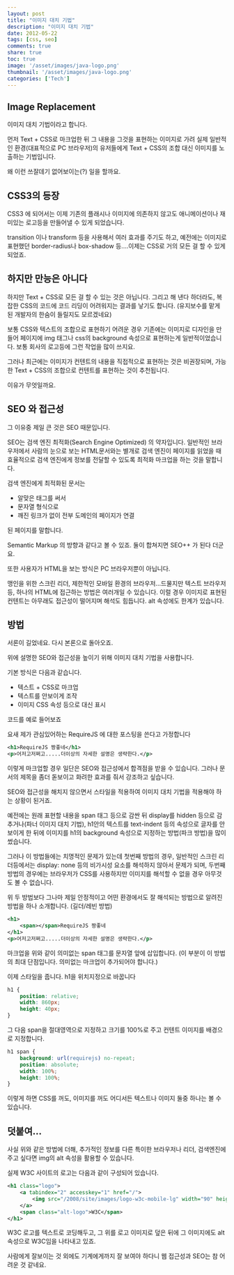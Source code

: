 ```yaml
---
layout: post
title: "이미지 대치 기법"
description: "이미지 대치 기법"
date: 2012-05-22
tags: [css, seo]
comments: true
share: true
toc: true
image: '/asset/images/java-logo.png'
thumbnail: '/asset/images/java-logo.png'
categories: ['Tech']
---
```


## Image Replacement

이미지 대치 기법이라고 합니다.

먼저 Text + CSS로 마크업한 뒤 그 내용을 그것을 표현하는 이미지로 가려 실제 일반적인 환경(대표적으로 PC 브라우저)의 유저들에게 Text + CSS의 조합 대신 이미지를 노출하는 기법입니다.

왜 이런 쓰잘데기 없어보이는(?) 일을 할까요.

## CSS3의 등장

CSS3 에 되어서는 이제 기존의 플래시나 이미지에 의존하지 않고도 애니메이션이나 재미있는 로고등을 만들어낼 수 있게 되었습니다.

transition 이나 transform 등을 사용해서 여러 효과를 주기도 하고, 예전에는 이미지로 표현했던 border-radius나 box-shadow 등....이제는 CSS로 거의 모든 걸 할 수 있게 되었죠.


## 하지만 만능은 아니다

하지만 Text + CSS로 모든 걸 할 수 있는 것은 아닙니다. 그리고 해 낸다 하더라도, 복잡한 CSS의 코드에 코드 리딩이 어려워지는 결과를 낳기도 합니다. (유지보수를 맡게 된 개발자의 한숨이 들릴지도 모르겠네요)

보통 CSS와 텍스트의 조합으로 표현하기 어려운 경우 기존에는 이미지로 디자인을 만들어 페이지에 img 태그나 css의 background 속성으로 표현하는게 일반적이었습니다. 보통 회사의 로고등에 그런 작업을 많이 쓰지요.

그러나 최근에는 이미지가 컨텐트의 내용을 직접적으로 표현하는 것은 비권장되며, 가능한 Text + CSS의 조합으로 컨텐트를 표현하는 것이 추천됩니다.

이유가 무엇일까요.

## SEO 와 접근성

그 이유중 제일 큰 것은 SEO 때문입니다. 

SEO는 검색 엔진 최적화(Search Engine Optimized) 의 약자입니다. 일반적인 브라우저에서 사람의 눈으로 보는 HTML문서와는 별개로 검색 엔진이 페이지를 읽었을 때 효율적으로 검색 엔진에게 정보를 전달할 수 있도록 최적화 마크업을 하는 것을 말합니다.

검색 엔진에게 최적화된 문서는

- 알맞은 태그를 써서
- 문자열 형식으로
- 깨진 링크가 없이 전부 도메인의 페이지가 연결

된 페이지를 말합니다.

Semantic Markup 의 방향과 같다고 볼 수 있죠. 둘이 합쳐지면 SEO++ 가 된다 더군요.

또한 사용자가 HTML을 보는 방식은 PC 브라우저뿐이 아닙니다.

맹인을 위한 스크린 리더, 제한적인 모바일 환경의 브라우저...드물지만 텍스트 브라우저 등, 하나의 HTML에 접근하는 방법은 여러개일 수 있습니다. 이럴 경우 이미지로 표현된 컨텐트는 아무래도 접근성이 떨어지며 해석도 힘듭니다. alt 속성에도 한계가 있습니다.

## 방법

서론이 길었네요. 다시 본론으로 돌아오죠.

위에 설명한 SEO와 접근성을 높이기 위해 이미지 대치 기법을 사용합니다.

기본 방식은 다음과 같습니다.

- 텍스트 + CSS로 마크업
- 텍스트를 안보이게 조작
- 이미지 CSS 속성 등으로 대신 표시


코드를 예로 들어보죠

요새 제가 관심있어하는 RequireJS 에 대한 포스팅을 쓴다고 가정합니다

```xml
<h1>RequireJS 짱좋네</h1>
<p>어저고저쩌고.....더이상의 자세한 설명은 생략한다.</p>
```

이렇게 마크업할 경우 일단은 SEO와 접근성에서 합격점을 받을 수 있습니다. 그러나 문서의 제목을 좀더 돋보이고 화려한 효과를 줘서 강조하고 싶습니다. 

SEO와 접근성을 해치지 않으면서 스타일을 적용하여 이미지 대치 기법을 적용해야 하는 상황이 된거죠.

예전에는 원래 표현할 내용을 span 태그 등으로 감싼 뒤 display를 hidden 등으로 감추거나(파너 이미지 대치 기법), h1안의 텍스트를 text-indent 등의 속성으로 글자를 안보이게 한 뒤에 이미지를 h1의 background 속성으로 지정하는 방법(파크 방법)을 많이 썼습니다. 

그러나 이 방법들에는 치명적인 문제가 있는데 첫번째 방법의 경우, 일반적인 스크린 리더등에서는 display: none 등의 비가시성 요소를 해석하지 않아서 문제가 되며, 두번째 방법의 경우에는 브라우저가 CSS를 사용하지만 이미지를 해석할 수 없을 경우 아무것도 볼 수 없습니다.

위 두 방법보다 그나마 제일 안정적이고 어떤 환경에서도 잘 해석되는 방법으로 알려진 방법을 하나 소개합니다. (길더/레빈 방법)

```xml
<h1>
    <span></span>RequireJS 짱좋네
</h1>
<p>어저고저쩌고.....더이상의 자세한 설명은 생략한다.</p>
```

마크업을 위와 같이 의미없는 span 태그를 문자열 앞에 삽입합니다. (이 부분이 이 방법의 최대 단점입니다. 의미없는 마크업이 추가되어야 합니다.)

이제 스타일을 줍니다. h1을 위치지정으로 바꿉니다

```css
h1 {
    position: relative;
    width: 860px;
    height: 40px;
}
```

그 다음 span을 절대영역으로 지정하고 크기를 100%로 주고 컨텐트 이미지를 배경으로 지정합니다.

```css
h1 span {
    background: url(requirejs) no-repeat;
    position: absolute;
    width: 100%;
    height: 100%;
}
```

이렇게 하면 CSS를 꺼도, 이미지를 꺼도 어디서든 텍스트나 이미지 둘중 하나는 볼 수 있습니다.

## 덧붙여...

사실 위와 같은 방법에 더해, 추가적인 정보를 다른 특이한 브라우저나 리더, 검색엔진에 주고 싶다면 img의 alt 속성을 활용할 수 있습니다.

실제 W3C 사이트의 로고는 다음과 같이 구성되어 있습니다.

```xml
<h1 class="logo">
    <a tabindex="2" accesskey="1" href="/">
        <img src="/2008/site/images/logo-w3c-mobile-lg" width="90" height="53" alt="W3C">
    </a>
    <span class="alt-logo">W3C</span>
</h1>
```

W3C 로고를 텍스트로 코딩해두고, 그 위를 로고 이미지로 덮은 뒤에 그 이미지에도 alt 속성으로 W3C임을 나타내고 있죠.

사람에게 잘보이는 것 외에도 기계에게까지 잘 보여야 하다니 웹 접근성과 SEO는 참 어려운 것 같네요.